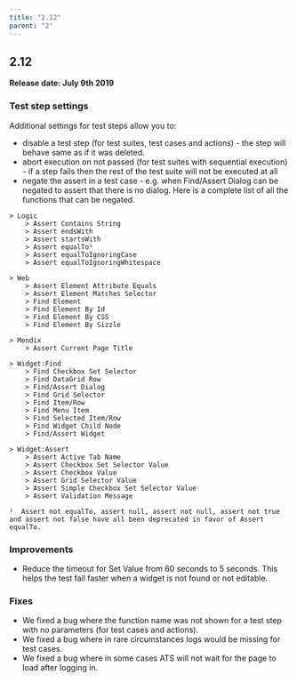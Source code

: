 ```yaml
---
title: "2.12"
parent: "2"
---
```


## 2.12

**Release date: July 9th 2019**

### Test step settings

Additional settings for test steps allow you to:

* disable a test step (for test suites, test cases and actions) - the step will behave same as if it was deleted.
* abort execution on not passed (for test suites with sequential execution) - if a step fails then the rest of the test suite will not be executed at all
* negate the assert in a test case - e.g. when Find/Assert Dialog can be negated to assert that there is no dialog. Here is a complete list of all the functions that can be negated.
```
> Logic
    > Assert Contains String
    > Assert endsWith
    > Assert startsWith
    > Assert equalTo¹
    > Assert equalToIgnoringCase
    > Assert equalToIgnoringWhitespace

> Web
    > Assert Element Attribute Equals
    > Assert Element Matches Selector
    > Find Element
    > Find Element By Id
    > Find Element By CSS
    > Find Element By Sizzle

> Mendix
    > Assert Current Page Title

> Widget:Find
    > Find Checkbox Set Selector
    > Find DataGrid Row
    > Find/Assert Dialog
    > Find Grid Selector
    > Find Item/Row
    > Find Menu Item
    > Find Selected Item/Row
    > Find Widget Child Node
    > Find/Assert Widget

> Widget:Assert
    > Assert Active Tab Name
    > Assert Checkbox Set Selector Value
    > Assert Checkbox Value
    > Assert Grid Selector Value
    > Assert Simple Checkbox Set Selector Value
    > Assert Validation Message

¹  Assert not equalTo, assert null, assert not null, assert not true and assert not false have all been deprecated in favor of Assert equalTo.
```

### Improvements

* Reduce the timeout for Set Value from 60 seconds to 5 seconds. This helps the test fail faster when a widget is not found or not editable.

### Fixes

* We fixed a bug where the function name was not shown for a test step with no parameters (for test cases and actions). 
* We fixed a bug where in rare circumstances logs would be missing for test cases.
* We fixed a bug where in some cases ATS will not wait for the page to load after logging in.
